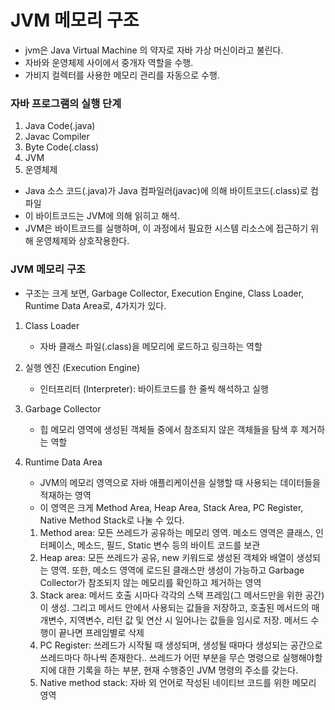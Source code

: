 # JVM 메모리 구조

- jvm은 Java Virtual Machine 의 약자로 자바 가상 머신이라고 불린다.
- 자바와 운영체제 사이에서 중개자 역할을 수행.
- 가비지 컬렉터를 사용한 메모리 관리를 자동으로 수행.

### 자바 프로그램의 실행 단계

1. Java Code(.java)
2. Javac Compiler
3. Byte Code(.class)
4. JVM
5. 운영체제

- Java 소스 코드(.java)가 Java 컴파일러(javac)에 의해 바이트코드(.class)로 컴파일
- 이 바이트코드는 JVM에 의해 읽히고 해석.
- JVM은 바이트코드를 실행하며, 이 과정에서 필요한 시스템 리소스에 접근하기 위해 운영체제와 상호작용한다.

### JVM 메모리 구조

- 구조는 크게 보면, Garbage Collector, Execution Engine, Class Loader, Runtime Data Area로, 4가지가 있다.

1. Class Loader
    - 자바 클래스 파일(.class)을 메모리에 로드하고 링크하는 역할

2. 실행 엔진 (Execution Engine)
    - 인터프리터 (Interpreter): 바이트코드를 한 줄씩 해석하고 실행

3. Garbage Collector
    - 힙 메모리 영역에 생성된 객체들 중에서 참조되지 않은 객체들을 탐색 후 제거하는 역할

4. Runtime Data Area
    - JVM의 메모리 영역으로 자바 애플리케이션을 실행할 때 사용되는 데이터들을 적재하는 영역
    - 이 영역은 크게 Method Area, Heap Area, Stack Area, PC Register, Native Method Stack로 나눌 수 있다.

    1. Method area: 모든 쓰레드가 공유하는 메모리 영역. 메소드 영역은 클래스, 인터페이스, 메소드, 필드, Static 변수 등의 바이트 코드를 보관
    2. Heap area: 모든 쓰레드가 공유, new 키워드로 생성된 객체와 배열이 생성되는 영역. 또한, 메소드 영역에 로드된 클래스만
       생성이 가능하고 Garbage Collector가 참조되지 않는 메모리를 확인하고 제거하는 영역
    3. Stack area: 메서드 호출 시마다 각각의 스택 프레임(그 메서드만을 위한 공간)이 생성. 그리고 메서드 안에서 사용되는 값들을 저장하고,
       호출된 메서드의 매개변수, 지역변수, 리턴 값 및 연산 시 일어나는 값들을 임시로 저장. 메서드 수행이 끝나면 프레임별로 삭제
    4. PC Register: 쓰레드가 시작될 때 생성되며, 생성될 때마다 생성되는 공간으로 쓰레드마다 하나씩 존재한다..
       쓰레드가 어떤 부분을 무슨 명령으로 실행해야할 지에 대한 기록을 하는 부분, 현재 수행중인 JVM 명령의 주소를 갖는다.
    5. Native method stack: 자바 외 언어로 작성된 네이티브 코드를 위한 메모리 영역